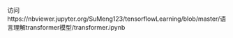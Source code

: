访问https://nbviewer.jupyter.org/SuMeng123/tensorflowLearning/blob/master/语言理解transformer模型/transformer.ipynb
